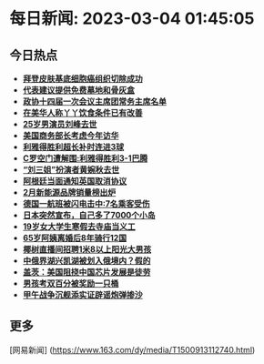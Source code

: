 
# 每日新闻: 2023-03-04 01:45:05
## 今日热点

- **[拜登皮肤基底细胞癌组织切除成功](https://www.163.com/search?keyword=%E6%8B%9C%E7%99%BB%E7%9A%AE%E8%82%A4%E5%9F%BA%E5%BA%95%E7%BB%86%E8%83%9E%E7%99%8C%E7%BB%84%E7%BB%87%E5%88%87%E9%99%A4%E6%88%90%E5%8A%9F)**
- **[代表建议提供免费墓地和骨灰盒](https://www.163.com/search?keyword=%E4%BB%A3%E8%A1%A8%E5%BB%BA%E8%AE%AE%E6%8F%90%E4%BE%9B%E5%85%8D%E8%B4%B9%E5%A2%93%E5%9C%B0%E5%92%8C%E9%AA%A8%E7%81%B0%E7%9B%92)**
- **[政协十四届一次会议主席团常务主席名单](https://www.163.com/search?keyword=%E6%94%BF%E5%8D%8F%E5%8D%81%E5%9B%9B%E5%B1%8A%E4%B8%80%E6%AC%A1%E4%BC%9A%E8%AE%AE%E4%B8%BB%E5%B8%AD%E5%9B%A2%E5%B8%B8%E5%8A%A1%E4%B8%BB%E5%B8%AD%E5%90%8D%E5%8D%95)**
- **[在美华人称丫丫饮食条件已有改善](https://www.163.com/search?keyword=%E5%9C%A8%E7%BE%8E%E5%8D%8E%E4%BA%BA%E7%A7%B0%E4%B8%AB%E4%B8%AB%E9%A5%AE%E9%A3%9F%E6%9D%A1%E4%BB%B6%E5%B7%B2%E6%9C%89%E6%94%B9%E5%96%84)**
- **[25岁男演员刘峰去世](https://www.163.com/search?keyword=25%E5%B2%81%E7%94%B7%E6%BC%94%E5%91%98%E5%88%98%E5%B3%B0%E5%8E%BB%E4%B8%96)**
- **[美国商务部长考虑今年访华](https://www.163.com/search?keyword=%E7%BE%8E%E5%9B%BD%E5%95%86%E5%8A%A1%E9%83%A8%E9%95%BF%E8%80%83%E8%99%91%E4%BB%8A%E5%B9%B4%E8%AE%BF%E5%8D%8E)**
- **[利雅得胜利超长补时连进3球](https://www.163.com/search?keyword=%E5%88%A9%E9%9B%85%E5%BE%97%E8%83%9C%E5%88%A9%E8%B6%85%E9%95%BF%E8%A1%A5%E6%97%B6%E8%BF%9E%E8%BF%9B3%E7%90%83)**
- **[C罗空门遭解围:利雅得胜利3-1巴腾](https://www.163.com/search?keyword=C%E7%BD%97%E7%A9%BA%E9%97%A8%E9%81%AD%E8%A7%A3%E5%9B%B4+%E5%88%A9%E9%9B%85%E5%BE%97%E8%83%9C%E5%88%A93-1%E5%B7%B4%E8%85%BE)**
- **[“刘三姐”扮演者黄婉秋去世](https://www.163.com/search?keyword=%E2%80%9C%E5%88%98%E4%B8%89%E5%A7%90%E2%80%9D%E6%89%AE%E6%BC%94%E8%80%85%E9%BB%84%E5%A9%89%E7%A7%8B%E5%8E%BB%E4%B8%96)**
- **[阿根廷当面通知英国取消协议](https://www.163.com/search?keyword=%E9%98%BF%E6%A0%B9%E5%BB%B7%E5%BD%93%E9%9D%A2%E9%80%9A%E7%9F%A5%E8%8B%B1%E5%9B%BD%E5%8F%96%E6%B6%88%E5%8D%8F%E8%AE%AE)**
- **[2月新能源品牌销量榜出炉](https://www.163.com/search?keyword=2%E6%9C%88%E6%96%B0%E8%83%BD%E6%BA%90%E5%93%81%E7%89%8C%E9%94%80%E9%87%8F%E6%A6%9C%E5%87%BA%E7%82%89)**
- **[德国一航班被闪电击中:7名乘客受伤](https://www.163.com/search?keyword=%E5%BE%B7%E5%9B%BD%E4%B8%80%E8%88%AA%E7%8F%AD%E8%A2%AB%E9%97%AA%E7%94%B5%E5%87%BB%E4%B8%AD+7%E5%90%8D%E4%B9%98%E5%AE%A2%E5%8F%97%E4%BC%A4)**
- **[日本突然宣布，自己多了7000个小岛](https://www.163.com/search?keyword=%E6%97%A5%E6%9C%AC%E7%AA%81%E7%84%B6%E5%AE%A3%E5%B8%83%EF%BC%8C%E8%87%AA%E5%B7%B1%E5%A4%9A%E4%BA%867000%E4%B8%AA%E5%B0%8F%E5%B2%9B)**
- **[19岁女大学生寒假去寺庙当义工](https://www.163.com/search?keyword=19%E5%B2%81%E5%A5%B3%E5%A4%A7%E5%AD%A6%E7%94%9F%E5%AF%92%E5%81%87%E5%8E%BB%E5%AF%BA%E5%BA%99%E5%BD%93%E4%B9%89%E5%B7%A5)**
- **[65岁阿姨离婚后8年骑行12国](https://www.163.com/search?keyword=65%E5%B2%81%E9%98%BF%E5%A7%A8%E7%A6%BB%E5%A9%9A%E5%90%8E8%E5%B9%B4%E9%AA%91%E8%A1%8C12%E5%9B%BD)**
- **[椰树直播间招聘1米8以上阳光大男孩](https://www.163.com/search?keyword=%E6%A4%B0%E6%A0%91%E7%9B%B4%E6%92%AD%E9%97%B4%E6%8B%9B%E8%81%981%E7%B1%B38%E4%BB%A5%E4%B8%8A%E9%98%B3%E5%85%89%E5%A4%A7%E7%94%B7%E5%AD%A9)**
- **[中俄界湖兴凯湖被划入俄境内？假的](https://www.163.com/search?keyword=%E4%B8%AD%E4%BF%84%E7%95%8C%E6%B9%96%E5%85%B4%E5%87%AF%E6%B9%96%E8%A2%AB%E5%88%92%E5%85%A5%E4%BF%84%E5%A2%83%E5%86%85%EF%BC%9F%E5%81%87%E7%9A%84)**
- **[盖茨：美国阻挠中国芯片发展是徒劳](https://www.163.com/search?keyword=%E7%9B%96%E8%8C%A8%EF%BC%9A%E7%BE%8E%E5%9B%BD%E9%98%BB%E6%8C%A0%E4%B8%AD%E5%9B%BD%E8%8A%AF%E7%89%87%E5%8F%91%E5%B1%95%E6%98%AF%E5%BE%92%E5%8A%B3)**
- **[男孩考双百分被奖励一只桶](https://www.163.com/search?keyword=%E7%94%B7%E5%AD%A9%E8%80%83%E5%8F%8C%E7%99%BE%E5%88%86%E8%A2%AB%E5%A5%96%E5%8A%B1%E4%B8%80%E5%8F%AA%E6%A1%B6)**
- **[甲午战争沉舰添实证辟谣炮弹掺沙](https://www.163.com/search?keyword=%E7%94%B2%E5%8D%88%E6%88%98%E4%BA%89%E6%B2%89%E8%88%B0%E6%B7%BB%E5%AE%9E%E8%AF%81%E8%BE%9F%E8%B0%A3%E7%82%AE%E5%BC%B9%E6%8E%BA%E6%B2%99)**

## 更多
[网易新闻] (https://www.163.com/dy/media/T1500913112740.html)
